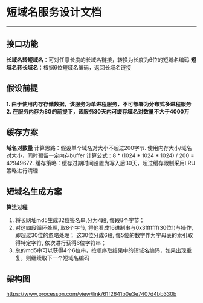 # 短域名服务设计文档

---

## 接口功能

**长域名转短域名**：可对任意长度的长域名链接，转换为长度为6位的短域名编码
**短域名转长域名**：根据6位短域名编码，返回长域名链接

## 假设前提

**1. 由于使用内存存储数据，该服务为单进程服务，不可部署为分布式多进程服务**
**2. 在服务内存为8G的前提下，该服务30天内可缓存域名对数量不大于4000万**

## 缓存方案

**域名对数量**
计算思路：假设单个域名对大小不超过200字节. 使用内存大小/域名对大小，同时预留一定内存buffer
计算公式：8 * (1024 * 1024 * 1024) / 200 = 42949672.
缓存策略：缓存过期时间设置为写入后30天，超过缓存限制采用LRU策略进行清理

## 短域名生成方案

**算法过程**

1. 将长网址md5生成32位签名串,分为4段, 每段8个字节；
2. 对这四段循环处理, 取8个字节, 将他看成16进制串与0x3fffffff(30位1)与操作, 即超过30位的忽略处理；
   这30位分成6段, 每5位的数字作为字母表的索引取得特定字符, 依次进行获得6位字符串；
3. 总的md5串可以获得4个6位串，按顺序取结果中的短域名编码，如果出现重复，则继续取下一个短域名编码

## 架构图

https://www.processon.com/view/link/61f2641b0e3e7407d4bb330b
